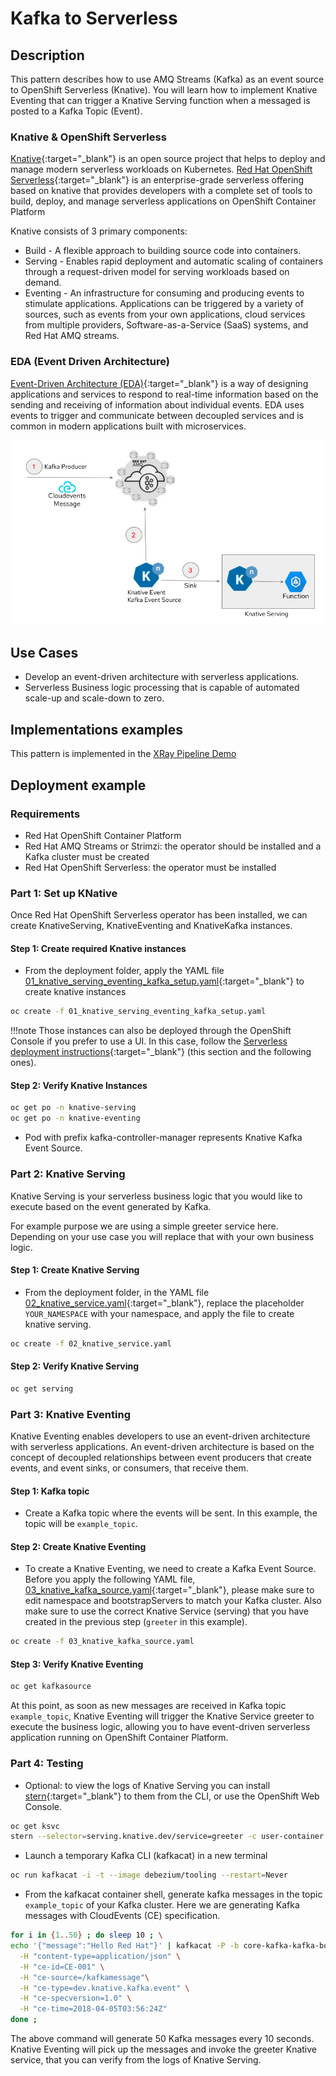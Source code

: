 # Kafka to Serverless

## Description

This pattern describes how to use AMQ Streams (Kafka) as an event source to OpenShift Serverless (Knative). You will learn how to implement Knative Eventing that can trigger a Knative Serving function when a messaged is posted to a Kafka Topic (Event).

### Knative & OpenShift Serverless

[Knative](https://knative.dev/docs/){:target="_blank"} is an open source project that helps to deploy and manage modern serverless workloads on Kubernetes. [Red Hat OpenShift Serverless](https://cloud.redhat.com/learn/topics/serverless){:target="_blank"} is an enterprise-grade serverless offering based on knative that provides developers with a complete set of tools to build, deploy, and manage serverless applications on OpenShift Container Platform

Knative consists of 3 primary components:

- Build - A flexible approach to building source code into containers.
- Serving - Enables rapid deployment and automatic scaling of containers through a request-driven model for serving workloads based on demand.
- Eventing - An infrastructure for consuming and producing events to stimulate applications. Applications can be triggered by a variety of sources, such as events from your own applications, cloud services from multiple providers, Software-as-a-Service (SaaS) systems, and Red Hat AMQ streams.

### EDA (Event Driven Architecture)

[Event-Driven Architecture (EDA)](https://www.redhat.com/en/topics/integration/what-is-event-driven-architecture){:target="_blank"} is a way of designing applications and services to respond to real-time information based on the sending and receiving of information about individual events. EDA uses events to trigger and communicate between decoupled services and is common in modern applications built with microservices.

![EDA](img/eda.png)

## Use Cases

- Develop an event-driven architecture with serverless applications.
- Serverless Business logic processing that is capable of automated scale-up and scale-down to zero.

## Implementations examples

This pattern is implemented in the [XRay Pipeline Demo](../../../demos/xray-pipeline/xray-pipeline.md)

## Deployment example

### Requirements

- Red Hat OpenShift Container Platform
- Red Hat AMQ Streams or Strimzi: the operator should be installed and a Kafka cluster must be created
- Red Hat OpenShift Serverless: the operator must be installed

### Part 1: Set up KNative

Once Red Hat OpenShift Serverless operator has been installed, we can create KnativeServing, KnativeEventing and KnativeKafka instances.

#### Step 1: Create required Knative instances

- From the deployment folder, apply the YAML file [01_knative_serving_eventing_kafka_setup.yaml](deployment/01_knative_serving_eventing_kafka_setup.yaml){:target="_blank"} to create knative instances

```bash
oc create -f 01_knative_serving_eventing_kafka_setup.yaml
```

!!!note
    Those instances can also be deployed through the OpenShift Console if you prefer to use a UI. In this case, follow the [Serverless deployment instructions](https://docs.openshift.com/container-platform/4.12/serverless/install/install-serverless-operator.html){:target="_blank"} (this section and the following ones).

#### Step 2: Verify Knative Instances

```bash
oc get po -n knative-serving
oc get po -n knative-eventing
```

- Pod with prefix kafka-controller-manager represents Knative Kafka Event Source.

### Part 2: Knative Serving

Knative Serving is your serverless business logic that you would like to execute based on the event generated by Kafka.

For example purpose we are using a simple greeter service here. Depending on your use case you will replace that with your own business logic.

#### Step 1: Create Knative Serving

- From the deployment folder, in the YAML file [02_knative_service.yaml](deployment/02_knative_service.yaml){:target="_blank"}, replace the placeholder `YOUR_NAMESPACE` with your namespace, and apply the file to create knative serving.

```bash
oc create -f 02_knative_service.yaml
```

#### Step 2: Verify Knative Serving

```bash
oc get serving
```

### Part 3: Knative Eventing

Knative Eventing enables developers to use an event-driven architecture with serverless applications. An event-driven architecture is based on the concept of decoupled relationships between event producers that create events, and event sinks, or consumers, that receive them.

#### Step 1: Kafka topic

- Create a Kafka topic where the events will be sent. In this example, the topic will be `example_topic`.

#### Step 2: Create Knative Eventing

- To create a Knative Eventing, we need to create a Kafka Event Source. Before you apply the following YAML file, [03_knative_kafka_source.yaml](deployment/03_knative_kafka_source.yaml){:target="_blank"}, please make sure to edit namespace and bootstrapServers to match your Kafka cluster. Also make sure to use the correct Knative Service (serving) that you have created in the previous step (`greeter` in this example).

```bash
oc create -f 03_knative_kafka_source.yaml
```

#### Step 3: Verify Knative Eventing

```bash
oc get kafkasource
```

At this point, as soon as new messages are received in Kafka topic `example_topic`, Knative Eventing will trigger the Knative Service greeter to execute the business logic, allowing you to have event-driven serverless application running on OpenShift Container Platform.

### Part 4: Testing

- Optional: to view the logs of Knative Serving you can install [stern](https://github.com/wercker/stern){:target="_blank"} to them from the CLI, or use the OpenShift Web Console.

```bash
oc get ksvc
stern --selector=serving.knative.dev/service=greeter -c user-container
```

- Launch a temporary Kafka CLI (kafkacat) in a new terminal

```bash
oc run kafkacat -i -t --image debezium/tooling --restart=Never
```

- From the kafkacat container shell, generate kafka messages in the topic `example_topic` of your Kafka cluster. Here we are generating Kafka messages with CloudEvents (CE) specification.

```bash
for i in {1..50} ; do sleep 10 ; \
echo '{"message":"Hello Red Hat"}' | kafkacat -P -b core-kafka-kafka-bootstrap -t example_topic \
  -H "content-type=application/json" \
  -H "ce-id=CE-001" \
  -H "ce-source=/kafkamessage"\
  -H "ce-type=dev.knative.kafka.event" \
  -H "ce-specversion=1.0" \
  -H "ce-time=2018-04-05T03:56:24Z"
done ;
```

The above command will generate 50 Kafka messages every 10 seconds. Knative Eventing will pick up the messages and invoke the greeter Knative service, that you can verify from the logs of Knative Serving.
